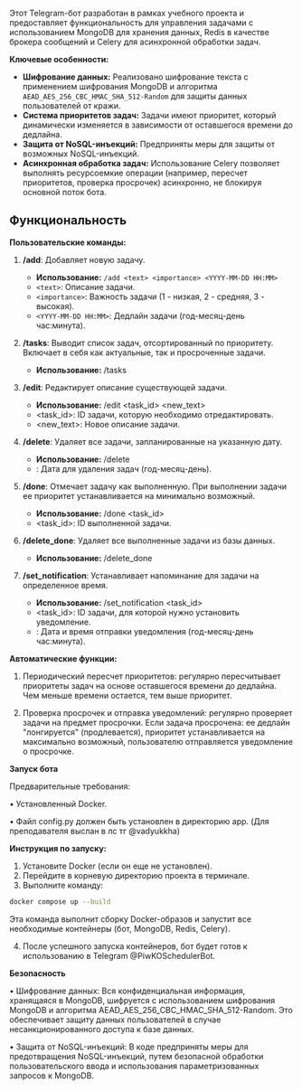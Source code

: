Этот Telegram-бот разработан в рамках учебного проекта и предоставляет функциональность для управления задачами с использованием MongoDB для хранения данных, Redis в качестве брокера сообщений и Celery для асинхронной обработки задач.

**Ключевые особенности:**

*   **Шифрование данных:** Реализовано шифрование текста с применением шифрования MongoDB и алгоритма `AEAD_AES_256_CBC_HMAC_SHA_512-Random` для защиты данных пользователей от кражи.
*   **Система приоритетов задач:** Задачи имеют приоритет, который динамически изменяется в зависимости от оставшегося времени до дедлайна.
*   **Защита от NoSQL-инъекций:** Предприняты меры для защиты от возможных NoSQL-инъекций.
*   **Асинхронная обработка задач:**  Использование Celery позволяет выполнять ресурсоемкие операции (например, пересчет приоритетов, проверка просрочек) асинхронно, не блокируя основной поток бота.

## Функциональность

**Пользовательские команды:**

1.  **/add**: Добавляет новую задачу.

    *   **Использование:** `/add <text> <importance> <YYYY-MM-DD HH:MM>`
    *   `<text>`: Описание задачи.
    *   `<importance>`: Важность задачи (1 - низкая, 2 - средняя, 3 - высокая).
    *   `<YYYY-MM-DD HH:MM>`: Дедлайн задачи (год-месяц-день час:минута).

2.  **/tasks**: Выводит список задач, отсортированный по приоритету.  Включает в себя как актуальные, так и просроченные задачи.

    *   **Использование:** /tasks

3.  **/edit**: Редактирует описание существующей задачи.

    *   **Использование:** /edit <task_id> <new_text>
    *   <task_id>: ID задачи, которую необходимо отредактировать.
    *   <new_text>: Новое описание задачи.

4.  **/delete**: Удаляет все задачи, запланированные на указанную дату.

    *   **Использование:** /delete <YYYY-MM-DD>
    *   <YYYY-MM-DD>: Дата для удаления задач (год-месяц-день).

5.  **/done**: Отмечает задачу как выполненную.  При выполнении задачи ее приоритет устанавливается на минимально возможный.

    *   **Использование:** /done <task_id>
    *   <task_id>: ID выполненной задачи.

6.  **/delete_done**: Удаляет все выполненные задачи из базы данных.

    *   **Использование:** /delete_done

7.  **/set_notification**: Устанавливает напоминание для задачи на определенное время.

    *   **Использование:** /set_notification <task_id> <YYYY-MM-DD HH:MM>
    *   <task_id>: ID задачи, для которой нужно установить уведомление.
    *   <YYYY-MM-DD HH:MM>: Дата и время отправки уведомления (год-месяц-день час:минута).

**Автоматические функции:**

1. Периодический пересчет приоритетов: регулярно пересчитывает приоритеты задач на основе оставшегося времени до дедлайна. Чем меньше времени остается, тем выше приоритет.

2. Проверка просрочек и отправка уведомлений: регулярно проверяет задачи на предмет просрочки. Если задача просрочена:
eе дедлайн "лонгируется" (продлевается), приоритет устанавливается на максимально возможный, пользователю отправляется уведомление о просрочке.

**Запуск бота**

Предварительные требования:

•  Установленный Docker.

• Файл config.py должен быть установлен в директорию app. (Для преподавателя выслан в лс тг @vadyukkha)

**Инструкция по запуску:**

1. Установите Docker (если он еще не установлен).
2. Перейдите в корневую директорию проекта в терминале.
3. Выполните команду:

  
```bash
docker compose up --build
```

Эта команда выполнит сборку Docker-образов и запустит все необходимые контейнеры (бот, MongoDB, Redis, Celery).

4. После успешного запуска контейнеров, бот будет готов к использованию в Telegram @PiwKOSchedulerBot.

**Безопасность**

•  Шифрование данных: Вся конфиденциальная информация, хранящаяся в MongoDB, шифруется с использованием шифрования MongoDB и алгоритма AEAD_AES_256_CBC_HMAC_SHA_512-Random. Это обеспечивает защиту данных пользователей в случае несанкционированного доступа к базе данных.

•  Защита от NoSQL-инъекций: В коде предприняты меры для предотвращения NoSQL-инъекций, путем безопасной обработки пользовательского ввода и использования параметризованных запросов к MongoDB.
